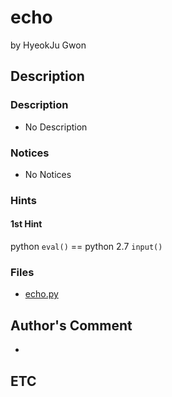 # echo

by HyeokJu Gwon

## Description

### Description

* No Description

### Notices

* No Notices

### Hints

#### 1st Hint

python `eval()` == python 2.7 `input()`

### Files

* [echo.py](https://github.com/ajou-whois/1st-cyber-security-mini-ctf/blob/master/challenges/echo/echo.py)

## Author's Comment

* 

## ETC
